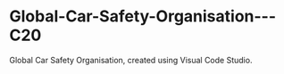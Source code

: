 # Global-Car-Safety-Organisation---C20
Global Car Safety Organisation, created using Visual Code Studio.
